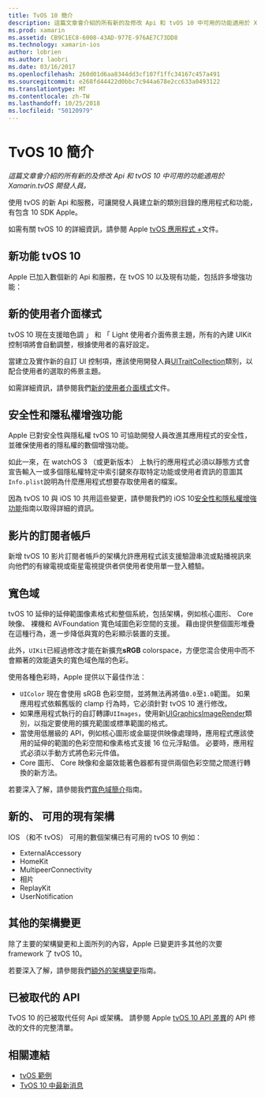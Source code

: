 ```yaml
---
title: TvOS 10 簡介
description: 這篇文章會介紹的所有新的及修改 Api 和 tvOS 10 中可用的功能適用於 Xamarin.tvOS 開發人員。
ms.prod: xamarin
ms.assetid: CB9C1EC8-6008-43AD-977E-976AE7C73DD8
ms.technology: xamarin-ios
author: lobrien
ms.author: laobri
ms.date: 03/16/2017
ms.openlocfilehash: 260d01d6aa8344dd3cf107f1ffc34167c457a491
ms.sourcegitcommit: e268fd44422d0bbc7c944a678e2cc633a0493122
ms.translationtype: MT
ms.contentlocale: zh-TW
ms.lasthandoff: 10/25/2018
ms.locfileid: "50120979"
---
```

# <a name="introduction-to-tvos-10"></a>TvOS 10 簡介

_這篇文章會介紹的所有新的及修改 Api 和 tvOS 10 中可用的功能適用於 Xamarin.tvOS 開發人員。_

使用 tvOS 的新 Api 和服務，可讓開發人員建立新的類別目錄的應用程式和功能，有包含 10 SDK Apple。 

如需有關 tvOS 10 的詳細資訊，請參閱 Apple [tvOS 應用程式 +](https://developer.apple.com/tvos/)文件。

## <a name="whats-new-in-tvos-10"></a>新功能 tvOS 10

Apple 已加入數個新的 Api 和服務，在 tvOS 10 以及現有功能，包括許多增強功能：

## <a name="new-user-interface-styles"></a>新的使用者介面樣式

tvOS 10 現在支援暗色調 」 和 「 Light 使用者介面佈景主題，所有的內建 UIKit 控制項將會自動調整，根據使用者的喜好設定。

當建立及實作新的自訂 UI 控制項，應該使用開發人員[UITraitCollection](https://developer.apple.com/reference/uikit/uitraitcollection)類別，以配合使用者的選取的佈景主題。

如需詳細資訊，請參閱我們[新的使用者介面樣式](~/ios/tvos/platform/user-interface-styles.md)文件。

## <a name="security-and-privacy-enhancements"></a>安全性和隱私權增強功能

Apple 已對安全性與隱私權 tvOS 10 可協助開發人員改進其應用程式的安全性，並確保使用者的隱私權的數個增強功能。

如此一來，在 watchOS 3 （或更新版本） 上執行的應用程式必須以靜態方式會宣告輸入一或多個隱私權特定中索引鍵來存取特定功能或使用者資訊的意圖其`Info.plist`說明為什麼應用程式想要存取使用者的檔案。

因為 tvOS 10 與 iOS 10 共用這些變更，請參閱我們的 iOS 10[安全性和隱私權增強功能](~/ios/app-fundamentals/security-privacy.md)指南以取得詳細的資訊。

## <a name="video-subscriber-account"></a>影片的訂閱者帳戶

新增 tvOS 10 影片訂閱者帳戶的架構允許應用程式該支援驗證串流或點播視訊來向他們的有線電視或衛星電視提供者供使用者使用單一登入體驗。

<!--To find out more, please see our [Video Subscriber Account](~/ios/platform-features/introduction-to-ios10/video-subscriber-account/) guide.-->

## <a name="wide-color"></a>寬色域

tvOS 10 延伸的延伸範圍像素格式和整個系統，包括架構，例如核心圖形、 Core 映像、 裸機和 AVFoundation 寬色域圖色彩空間的支援。 藉由提供整個圖形堆疊在這種行為，進一步降低與寬的色彩顯示裝置的支援。

此外，`UIKit`已經過修改才能在新擴充**sRGB** colorspace，方便您混合使用中而不會顯著的效能遺失的寬色域色階的色彩。

使用各種色彩時，Apple 提供以下最佳作法：

 - `UIColor` 現在會使用 sRGB 色彩空間，並將無法再將值`0.0`至`1.0`範圍。 如果應用程式依賴舊版的 clamp 行為時，它必須針對 tvOS 10 進行修改。
 - 如果應用程式執行的自訂轉譯`UIImages`，使用新[UIGraphicsImageRender](https://developer.apple.com/reference/uikit/uigraphicsimagerenderer)類別，以指定要使用的擴充範圍或標準範圍的格式。
 - 當使用低層級的 API，例如核心圖形或金屬提供映像處理時，應用程式應該使用的延伸的範圍的色彩空間和像素格式支援 16 位元浮點值。 必要時，應用程式必須以手動方式將色彩元件值。
 - Core 圖形、 Core 映像和金屬效能著色器都有提供兩個色彩空間之間進行轉換的新方法。

若要深入了解，請參閱我們[寬色域簡介](~/ios/platform/wide-color.md)指南。

## <a name="newly-available-existing-frameworks"></a>新的、 可用的現有架構

IOS （和不 tvOS） 可用的數個架構已有可用的 tvOS 10 例如：

 - ExternalAccessory
 - HomeKit
 - MultipeerConnectivity
 - 相片
 - ReplayKit
 - UserNotification

## <a name="additional-framework-changes"></a>其他的架構變更

除了主要的架構變更和上面所列的內容，Apple 已變更許多其他的次要 framework 了 tvOS 10。

若要深入了解，請參閱我們[額外的架構變更](~/ios/tvos/platform/introduction-to-tvos10/additional-framework-changes.md)指南。

## <a name="deprecated-apis"></a>已被取代的 API

TvOS 10 的已被取代任何 Api 或架構。 請參閱 Apple [tvOS 10 API 差異](https://developer.apple.com/library/prerelease/content/releasenotes/General/tvOS10APIDiffs/index.html)的 API 修改的文件的完整清單。



## <a name="related-links"></a>相關連結

- [tvOS 範例](https://developer.xamarin.com/samples/tvos/all/)
- [TvOS 10 中最新消息](https://developer.apple.com/library/prerelease/content/releasenotes/General/WhatsNewinTVOS/Articles/tvOS10.html#//apple_ref/doc/uid/TP40017259-SW1)
